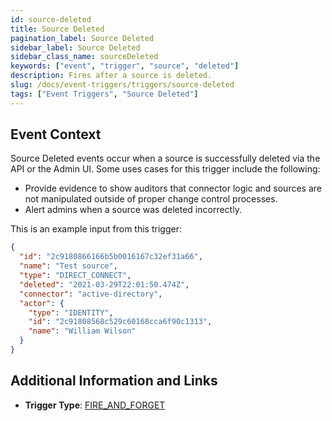 ```yaml
---
id: source-deleted
title: Source Deleted
pagination_label: Source Deleted
sidebar_label: Source Deleted
sidebar_class_name: sourceDeleted
keywords: ["event", "trigger", "source", "deleted"]
description: Fires after a source is deleted.	
slug: /docs/event-triggers/triggers/source-deleted
tags: ["Event Triggers", "Source Deleted"]
---
```


## Event Context

Source Deleted events occur when a source is successfully deleted via the API or the Admin UI. Some uses cases for this trigger include the following:

- Provide evidence to show auditors that connector logic and sources are not manipulated outside of proper change control processes.
- Alert admins when a source was deleted incorrectly.

This is an example input from this trigger:

```json
{
  "id": "2c9180866166b5b0016167c32ef31a66",
  "name": "Test source",
  "type": "DIRECT_CONNECT",
  "deleted": "2021-03-29T22:01:50.474Z",
  "connector": "active-directory",
  "actor": {
    "type": "IDENTITY",
    "id": "2c91808568c529c60168cca6f90c1313",
    "name": "William Wilson"
  }
}
```

## Additional Information and Links

- **Trigger Type**: [FIRE_AND_FORGET](../trigger-types.md#fire-and-forget)
 <!-- [Input schema](https://developer.sailpoint.com/apis/beta/#section/Source-Deleted-Event-Trigger-Input) -->

